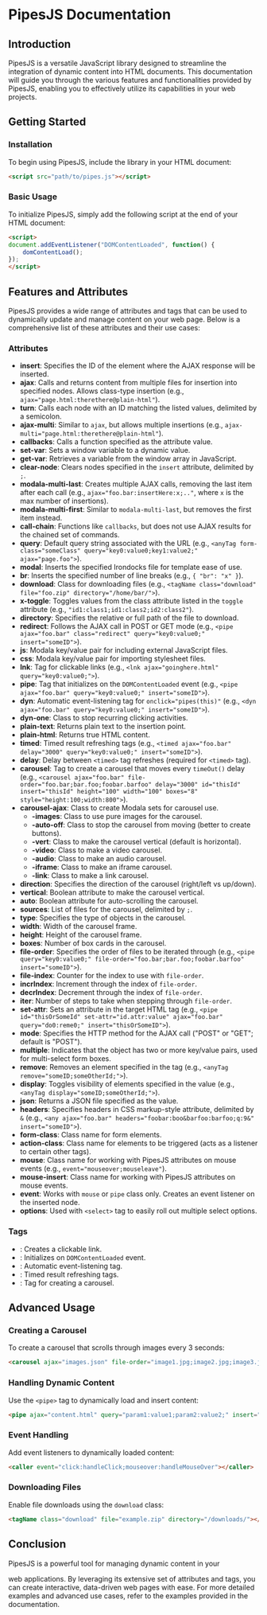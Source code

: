 
# PipesJS Documentation

## Introduction

PipesJS is a versatile JavaScript library designed to streamline the integration of dynamic content into HTML documents. This documentation will guide you through the various features and functionalities provided by PipesJS, enabling you to effectively utilize its capabilities in your web projects.

## Getting Started

### Installation

To begin using PipesJS, include the library in your HTML document:

```html
<script src="path/to/pipes.js"></script>
```

### Basic Usage

To initialize PipesJS, simply add the following script at the end of your HTML document:

```html
<script>
document.addEventListener("DOMContentLoaded", function() {
    domContentLoad();
});
</script>
```

## Features and Attributes

PipesJS provides a wide range of attributes and tags that can be used to dynamically update and manage content on your web page. Below is a comprehensive list of these attributes and their use cases:

### Attributes

- **insert**: Specifies the ID of the element where the AJAX response will be inserted.
- **ajax**: Calls and returns content from multiple files for insertion into specified nodes. Allows class-type insertion (e.g., `ajax="page.html:therethere@plain-html"`).
- **turn**: Calls each node with an ID matching the listed values, delimited by a semicolon.
- **ajax-multi**: Similar to `ajax`, but allows multiple insertions (e.g., `ajax-multi="page.html:therethere@plain-html"`).
- **callbacks**: Calls a function specified as the attribute value.
- **set-var**: Sets a window variable to a dynamic value.
- **get-var**: Retrieves a variable from the window array in JavaScript.
- **clear-node**: Clears nodes specified in the `insert` attribute, delimited by `;`.
- **modala-multi-last**: Creates multiple AJAX calls, removing the last item after each call (e.g., `ajax="foo.bar:insertHere:x;.."`, where `x` is the max number of insertions).
- **modala-multi-first**: Similar to `modala-multi-last`, but removes the first item instead.
- **call-chain**: Functions like `callbacks`, but does not use AJAX results for the chained set of commands.
- **query**: Default query string associated with the URL (e.g., `<anyTag form-class="someClass" query="key0:value0;key1:value2;" ajax="page.foo">`).
- **modal**: Inserts the specified Irondocks file for template ease of use.
- **br**: Inserts the specified number of line breaks (e.g., `{ "br": "x" }`).
- **download**: Class for downloading files (e.g., `<tagName class="download" file="foo.zip" directory="/home/bar/">`).
- **x-toggle**: Toggles values from the class attribute listed in the `toggle` attribute (e.g., `"id1:class1;id1:class2;id2:class2"`).
- **directory**: Specifies the relative or full path of the file to download.
- **redirect**: Follows the AJAX call in POST or GET mode (e.g., `<pipe ajax="foo.bar" class="redirect" query="key0:value0;" insert="someID">`).
- **js**: Modala key/value pair for including external JavaScript files.
- **css**: Modala key/value pair for importing stylesheet files.
- **lnk**: Tag for clickable links (e.g., `<lnk ajax="goinghere.html" query="key0:value0;">`).
- **pipe**: Tag that initializes on the `DOMContentLoaded` event (e.g., `<pipe ajax="foo.bar" query="key0:value0;" insert="someID">`).
- **dyn**: Automatic event-listening tag for `onclick="pipes(this)"` (e.g., `<dyn ajax="foo.bar" query="key0:value0;" insert="someID">`).
- **dyn-one**: Class to stop recurring clicking activities.
- **plain-text**: Returns plain text to the insertion point.
- **plain-html**: Returns true HTML content.
- **timed**: Timed result refreshing tags (e.g., `<timed ajax="foo.bar" delay="3000" query="key0:value0;" insert="someID">`).
- **delay**: Delay between `<timed>` tag refreshes (required for `<timed>` tag).
- **carousel**: Tag to create a carousel that moves every `timeOut()` delay (e.g., `<carousel ajax="foo.bar" file-order="foo.bar;bar.foo;foobar.barfoo" delay="3000" id="thisId" insert="thisId" height="100" width="100" boxes="8" style="height:100;width:800">`).
- **carousel-ajax**: Class to create Modala sets for carousel use.
  - **-images**: Class to use pure images for the carousel.
  - **-auto-off**: Class to stop the carousel from moving (better to create buttons).
  - **-vert**: Class to make the carousel vertical (default is horizontal).
  - **-video**: Class to make a video carousel.
  - **-audio**: Class to make an audio carousel.
  - **-iframe**: Class to make an iframe carousel.
  - **-link**: Class to make a link carousel.
- **direction**: Specifies the direction of the carousel (right/left vs up/down).
- **vertical**: Boolean attribute to make the carousel vertical.
- **auto**: Boolean attribute for auto-scrolling the carousel.
- **sources**: List of files for the carousel, delimited by `;`.
- **type**: Specifies the type of objects in the carousel.
- **width**: Width of the carousel frame.
- **height**: Height of the carousel frame.
- **boxes**: Number of box cards in the carousel.
- **file-order**: Specifies the order of files to be iterated through (e.g., `<pipe query="key0:value0;" file-order="foo.bar;bar.foo;foobar.barfoo" insert="someID">`).
- **file-index**: Counter for the index to use with `file-order`.
- **incrIndex**: Increment through the index of `file-order`.
- **decrIndex**: Decrement through the index of `file-order`.
- **iter**: Number of steps to take when stepping through `file-order`.
- **set-attr**: Sets an attribute in the target HTML tag (e.g., `<pipe id="thisOrSomeId" set-attr="id.attr:value" ajax="foo.bar" query="do0:reme0;" insert="thisOrSomeID">`).
- **mode**: Specifies the HTTP method for the AJAX call ("POST" or "GET"; default is "POST").
- **multiple**: Indicates that the object has two or more key/value pairs, used for multi-select form boxes.
- **remove**: Removes an element specified in the tag (e.g., `<anyTag remove="someID;someOtherId;">`).
- **display**: Toggles visibility of elements specified in the value (e.g., `<anyTag display="someID;someOtherId;">`).
- **json**: Returns a JSON file specified as the value.
- **headers**: Specifies headers in CSS markup-style attribute, delimited by `&` (e.g., `<any ajax="foo.bar" headers="foobar:boo&barfoo:barfoo;q:9&" insert="someID">`).
- **form-class**: Class name for form elements.
- **action-class**: Class name for elements to be triggered (acts as a listener to certain other tags).
- **mouse**: Class name for working with PipesJS attributes on mouse events (e.g., `event="mouseover;mouseleave"`).
- **mouse-insert**: Class name for working with PipesJS attributes on mouse events.
- **event**: Works with `mouse` or `pipe` class only. Creates an event listener on the inserted node.
- **options**: Used with `<select>` tag to easily roll out multiple select options.

### Tags

- **<lnk>**: Creates a clickable link.
- **<pipe>**: Initializes on `DOMContentLoaded` event.
- **<dyn>**: Automatic event-listening tag.
- **<timed>**: Timed result refreshing tags.
- **<carousel>**: Tag for creating a carousel.

## Advanced Usage

### Creating a Carousel

To create a carousel that scrolls through images every 3 seconds:

```html
<carousel ajax="images.json" file-order="image1.jpg;image2.jpg;image3.jpg" delay="3000" id="imageCarousel" insert="carouselContainer" height="200" width="300" boxes="3" style="height:200;width:300"></carousel>
```

### Handling Dynamic Content

Use the `<pipe>` tag to dynamically load and insert content:

```html
<pipe ajax="content.html" query="param1:value1;param2:value2;" insert="contentContainer"></pipe>
```

### Event Handling

Add event listeners to dynamically loaded content:

```html
<caller event="click:handleClick;mouseover:handleMouseOver"></caller>
```

### Downloading Files

Enable file downloads using the `download` class:

```html
<tagName class="download" file="example.zip" directory="/downloads/"></tagName>
```

## Conclusion

PipesJS is a powerful tool for managing dynamic content in your

 web applications. By leveraging its extensive set of attributes and tags, you can create interactive, data-driven web pages with ease. For more detailed examples and advanced use cases, refer to the examples provided in the documentation.